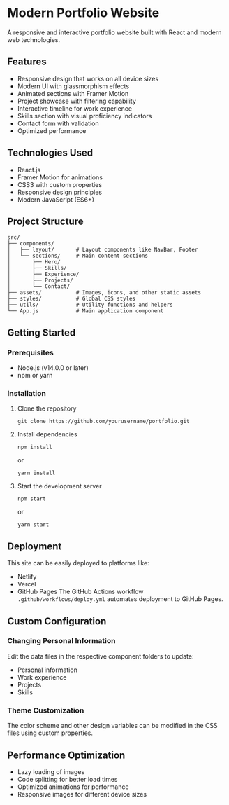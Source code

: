 # Modern Portfolio Website

A responsive and interactive portfolio website built with React and modern web technologies.

## Features

- Responsive design that works on all device sizes
- Modern UI with glassmorphism effects
- Animated sections with Framer Motion
- Project showcase with filtering capability
- Interactive timeline for work experience
- Skills section with visual proficiency indicators
- Contact form with validation
- Optimized performance

## Technologies Used

- React.js
- Framer Motion for animations
- CSS3 with custom properties
- Responsive design principles
- Modern JavaScript (ES6+)

## Project Structure

```
src/
├── components/
│   ├── layout/       # Layout components like NavBar, Footer
│   └── sections/     # Main content sections
│       ├── Hero/
│       ├── Skills/
│       ├── Experience/
│       ├── Projects/
│       └── Contact/
├── assets/           # Images, icons, and other static assets
├── styles/           # Global CSS styles
├── utils/            # Utility functions and helpers
└── App.js            # Main application component
```

## Getting Started

### Prerequisites

- Node.js (v14.0.0 or later)
- npm or yarn

### Installation

1. Clone the repository

   ```
   git clone https://github.com/yourusername/portfolio.git
   ```

2. Install dependencies

   ```
   npm install
   ```

   or

   ```
   yarn install
   ```

3. Start the development server
   ```
   npm start
   ```
   or
   ```
   yarn start
   ```

## Deployment

This site can be easily deployed to platforms like:

- Netlify
- Vercel
- GitHub Pages
The GitHub Actions workflow `.github/workflows/deploy.yml` automates deployment to GitHub Pages.

## Custom Configuration

### Changing Personal Information

Edit the data files in the respective component folders to update:

- Personal information
- Work experience
- Projects
- Skills

### Theme Customization

The color scheme and other design variables can be modified in the CSS files using custom properties.

## Performance Optimization

- Lazy loading of images
- Code splitting for better load times
- Optimized animations for performance
- Responsive images for different device sizes